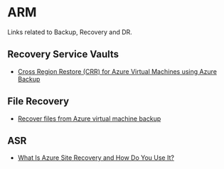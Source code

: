 # ARM
Links related to Backup, Recovery and DR.

## Recovery Service Vaults
- [Cross Region Restore (CRR) for Azure Virtual Machines using Azure Backup](https://azure.microsoft.com/en-gb/blog/cross-region-restore-crr-for-azure-virtual-machines-using-azure-backup/)

## File Recovery
- [Recover files from Azure virtual machine backup](https://docs.microsoft.com/en-us/azure/backup/backup-azure-restore-files-from-vm)

## ASR
- [What Is Azure Site Recovery and How Do You Use It?](https://cloud.netapp.com/blog/asr-migration-draas-solution)
